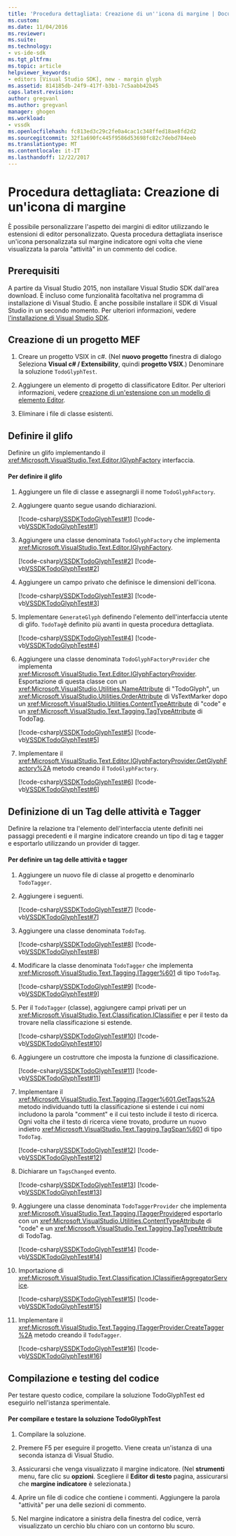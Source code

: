 ```yaml
---
title: 'Procedura dettagliata: Creazione di un''icona di margine | Documenti Microsoft'
ms.custom: 
ms.date: 11/04/2016
ms.reviewer: 
ms.suite: 
ms.technology:
- vs-ide-sdk
ms.tgt_pltfrm: 
ms.topic: article
helpviewer_keywords:
- editors [Visual Studio SDK], new - margin glyph
ms.assetid: 814185db-24f9-417f-b3b1-7c5aabb42b45
caps.latest.revision: 
author: gregvanl
ms.author: gregvanl
manager: ghogen
ms.workload:
- vssdk
ms.openlocfilehash: fc813ed3c29c2fe0a4cac1c348ffed18ae8fd2d2
ms.sourcegitcommit: 32f1a690fc445f9586d53698fc82c7debd784eeb
ms.translationtype: MT
ms.contentlocale: it-IT
ms.lasthandoff: 12/22/2017
---
```

# <a name="walkthrough-creating-a-margin-glyph"></a>Procedura dettagliata: Creazione di un'icona di margine
È possibile personalizzare l'aspetto dei margini di editor utilizzando le estensioni di editor personalizzato. Questa procedura dettagliata inserisce un'icona personalizzata sul margine indicatore ogni volta che viene visualizzata la parola "attività" in un commento del codice.  
  
## <a name="prerequisites"></a>Prerequisiti  
 A partire da Visual Studio 2015, non installare Visual Studio SDK dall'area download. È incluso come funzionalità facoltativa nel programma di installazione di Visual Studio. È anche possibile installare il SDK di Visual Studio in un secondo momento. Per ulteriori informazioni, vedere [l'installazione di Visual Studio SDK](../extensibility/installing-the-visual-studio-sdk.md).  
  
## <a name="creating-a-mef-project"></a>Creazione di un progetto MEF  
  
1.  Creare un progetto VSIX in c#. (Nel **nuovo progetto** finestra di dialogo Seleziona **Visual c# / Extensibility**, quindi **progetto VSIX**.) Denominare la soluzione `TodoGlyphTest`.  
  
2.  Aggiungere un elemento di progetto di classificatore Editor. Per ulteriori informazioni, vedere [creazione di un'estensione con un modello di elemento Editor](../extensibility/creating-an-extension-with-an-editor-item-template.md).  
  
3.  Eliminare i file di classe esistenti.  
  
## <a name="defining-the-glyph"></a>Definire il glifo  
 Definire un glifo implementando il <xref:Microsoft.VisualStudio.Text.Editor.IGlyphFactory> interfaccia.  
  
#### <a name="to-define-the-glyph"></a>Per definire il glifo  
  
1.  Aggiungere un file di classe e assegnargli il nome `TodoGlyphFactory`.  
  
2.  Aggiungere quanto segue usando dichiarazioni.  
  
     [!code-csharp[VSSDKTodoGlyphTest#1](../extensibility/codesnippet/CSharp/walkthrough-creating-a-margin-glyph_1.cs)]
     [!code-vb[VSSDKTodoGlyphTest#1](../extensibility/codesnippet/VisualBasic/walkthrough-creating-a-margin-glyph_1.vb)]  
  
3.  Aggiungere una classe denominata `TodoGlyphFactory` che implementa <xref:Microsoft.VisualStudio.Text.Editor.IGlyphFactory>.  
  
     [!code-csharp[VSSDKTodoGlyphTest#2](../extensibility/codesnippet/CSharp/walkthrough-creating-a-margin-glyph_2.cs)]
     [!code-vb[VSSDKTodoGlyphTest#2](../extensibility/codesnippet/VisualBasic/walkthrough-creating-a-margin-glyph_2.vb)]  
  
4.  Aggiungere un campo privato che definisce le dimensioni dell'icona.  
  
     [!code-csharp[VSSDKTodoGlyphTest#3](../extensibility/codesnippet/CSharp/walkthrough-creating-a-margin-glyph_3.cs)]
     [!code-vb[VSSDKTodoGlyphTest#3](../extensibility/codesnippet/VisualBasic/walkthrough-creating-a-margin-glyph_3.vb)]  
  
5.  Implementare `GenerateGlyph` definendo l'elemento dell'interfaccia utente di glifo. `TodoTag`è definito più avanti in questa procedura dettagliata.  
  
     [!code-csharp[VSSDKTodoGlyphTest#4](../extensibility/codesnippet/CSharp/walkthrough-creating-a-margin-glyph_4.cs)]
     [!code-vb[VSSDKTodoGlyphTest#4](../extensibility/codesnippet/VisualBasic/walkthrough-creating-a-margin-glyph_4.vb)]  
  
6.  Aggiungere una classe denominata `TodoGlyphFactoryProvider` che implementa <xref:Microsoft.VisualStudio.Text.Editor.IGlyphFactoryProvider>. Esportazione di questa classe con un <xref:Microsoft.VisualStudio.Utilities.NameAttribute> di "TodoGlyph", un <xref:Microsoft.VisualStudio.Utilities.OrderAttribute> di VsTextMarker dopo un <xref:Microsoft.VisualStudio.Utilities.ContentTypeAttribute> di "code" e un <xref:Microsoft.VisualStudio.Text.Tagging.TagTypeAttribute> di TodoTag.  
  
     [!code-csharp[VSSDKTodoGlyphTest#5](../extensibility/codesnippet/CSharp/walkthrough-creating-a-margin-glyph_5.cs)]
     [!code-vb[VSSDKTodoGlyphTest#5](../extensibility/codesnippet/VisualBasic/walkthrough-creating-a-margin-glyph_5.vb)]  
  
7.  Implementare il <xref:Microsoft.VisualStudio.Text.Editor.IGlyphFactoryProvider.GetGlyphFactory%2A> metodo creando il `TodoGlyphFactory`.  
  
     [!code-csharp[VSSDKTodoGlyphTest#6](../extensibility/codesnippet/CSharp/walkthrough-creating-a-margin-glyph_6.cs)]
     [!code-vb[VSSDKTodoGlyphTest#6](../extensibility/codesnippet/VisualBasic/walkthrough-creating-a-margin-glyph_6.vb)]  
  
## <a name="defining-a-todo-tag-and-tagger"></a>Definizione di un Tag delle attività e Tagger  
 Definire la relazione tra l'elemento dell'interfaccia utente definiti nei passaggi precedenti e il margine indicatore creando un tipo di tag e tagger e esportarlo utilizzando un provider di tagger.  
  
#### <a name="to-define-a-todo-tag-and-tagger"></a>Per definire un tag delle attività e tagger  
  
1.  Aggiungere un nuovo file di classe al progetto e denominarlo `TodoTagger`.  
  
2.  Aggiungere i seguenti.  
  
     [!code-csharp[VSSDKTodoGlyphTest#7](../extensibility/codesnippet/CSharp/walkthrough-creating-a-margin-glyph_7.cs)]
     [!code-vb[VSSDKTodoGlyphTest#7](../extensibility/codesnippet/VisualBasic/walkthrough-creating-a-margin-glyph_7.vb)]  
  
3.  Aggiungere una classe denominata `TodoTag`.  
  
     [!code-csharp[VSSDKTodoGlyphTest#8](../extensibility/codesnippet/CSharp/walkthrough-creating-a-margin-glyph_8.cs)]
     [!code-vb[VSSDKTodoGlyphTest#8](../extensibility/codesnippet/VisualBasic/walkthrough-creating-a-margin-glyph_8.vb)]  
  
4.  Modificare la classe denominata `TodoTagger` che implementa <xref:Microsoft.VisualStudio.Text.Tagging.ITagger%601> di tipo `TodoTag`.  
  
     [!code-csharp[VSSDKTodoGlyphTest#9](../extensibility/codesnippet/CSharp/walkthrough-creating-a-margin-glyph_9.cs)]
     [!code-vb[VSSDKTodoGlyphTest#9](../extensibility/codesnippet/VisualBasic/walkthrough-creating-a-margin-glyph_9.vb)]  
  
5.  Per il `TodoTagger` (classe), aggiungere campi privati per un <xref:Microsoft.VisualStudio.Text.Classification.IClassifier> e per il testo da trovare nella classificazione si estende.  
  
     [!code-csharp[VSSDKTodoGlyphTest#10](../extensibility/codesnippet/CSharp/walkthrough-creating-a-margin-glyph_10.cs)]
     [!code-vb[VSSDKTodoGlyphTest#10](../extensibility/codesnippet/VisualBasic/walkthrough-creating-a-margin-glyph_10.vb)]  
  
6.  Aggiungere un costruttore che imposta la funzione di classificazione.  
  
     [!code-csharp[VSSDKTodoGlyphTest#11](../extensibility/codesnippet/CSharp/walkthrough-creating-a-margin-glyph_11.cs)]
     [!code-vb[VSSDKTodoGlyphTest#11](../extensibility/codesnippet/VisualBasic/walkthrough-creating-a-margin-glyph_11.vb)]  
  
7.  Implementare il <xref:Microsoft.VisualStudio.Text.Tagging.ITagger%601.GetTags%2A> metodo individuando tutti la classificazione si estende i cui nomi includono la parola "comment" e il cui testo include il testo di ricerca. Ogni volta che il testo di ricerca viene trovato, produrre un nuovo indietro <xref:Microsoft.VisualStudio.Text.Tagging.TagSpan%601> di tipo `TodoTag`.  
  
     [!code-csharp[VSSDKTodoGlyphTest#12](../extensibility/codesnippet/CSharp/walkthrough-creating-a-margin-glyph_12.cs)]
     [!code-vb[VSSDKTodoGlyphTest#12](../extensibility/codesnippet/VisualBasic/walkthrough-creating-a-margin-glyph_12.vb)]  
  
8.  Dichiarare un `TagsChanged` evento.  
  
     [!code-csharp[VSSDKTodoGlyphTest#13](../extensibility/codesnippet/CSharp/walkthrough-creating-a-margin-glyph_13.cs)]
     [!code-vb[VSSDKTodoGlyphTest#13](../extensibility/codesnippet/VisualBasic/walkthrough-creating-a-margin-glyph_13.vb)]  
  
9. Aggiungere una classe denominata `TodoTaggerProvider` che implementa <xref:Microsoft.VisualStudio.Text.Tagging.ITaggerProvider>ed esportarlo con un <xref:Microsoft.VisualStudio.Utilities.ContentTypeAttribute> di "code" e un <xref:Microsoft.VisualStudio.Text.Tagging.TagTypeAttribute> di TodoTag.  
  
     [!code-csharp[VSSDKTodoGlyphTest#14](../extensibility/codesnippet/CSharp/walkthrough-creating-a-margin-glyph_14.cs)]
     [!code-vb[VSSDKTodoGlyphTest#14](../extensibility/codesnippet/VisualBasic/walkthrough-creating-a-margin-glyph_14.vb)]  
  
10. Importazione di <xref:Microsoft.VisualStudio.Text.Classification.IClassifierAggregatorService>.  
  
     [!code-csharp[VSSDKTodoGlyphTest#15](../extensibility/codesnippet/CSharp/walkthrough-creating-a-margin-glyph_15.cs)]
     [!code-vb[VSSDKTodoGlyphTest#15](../extensibility/codesnippet/VisualBasic/walkthrough-creating-a-margin-glyph_15.vb)]  
  
11. Implementare il <xref:Microsoft.VisualStudio.Text.Tagging.ITaggerProvider.CreateTagger%2A> metodo creando il `TodoTagger`.  
  
     [!code-csharp[VSSDKTodoGlyphTest#16](../extensibility/codesnippet/CSharp/walkthrough-creating-a-margin-glyph_16.cs)]
     [!code-vb[VSSDKTodoGlyphTest#16](../extensibility/codesnippet/VisualBasic/walkthrough-creating-a-margin-glyph_16.vb)]  
  
## <a name="building-and-testing-the-code"></a>Compilazione e testing del codice  
 Per testare questo codice, compilare la soluzione TodoGlyphTest ed eseguirlo nell'istanza sperimentale.  
  
#### <a name="to-build-and-test-the-todoglyphtest-solution"></a>Per compilare e testare la soluzione TodoGlyphTest  
  
1.  Compilare la soluzione.  
  
2.  Premere F5 per eseguire il progetto. Viene creata un'istanza di una seconda istanza di Visual Studio.  
  
3.  Assicurarsi che venga visualizzato il margine indicatore. (Nel **strumenti** menu, fare clic su **opzioni**. Scegliere il **Editor di testo** pagina, assicurarsi che **margine indicatore** è selezionata.)  
  
4.  Aprire un file di codice che contiene i commenti. Aggiungere la parola "attività" per una delle sezioni di commento.  
  
5.  Nel margine indicatore a sinistra della finestra del codice, verrà visualizzato un cerchio blu chiaro con un contorno blu scuro.